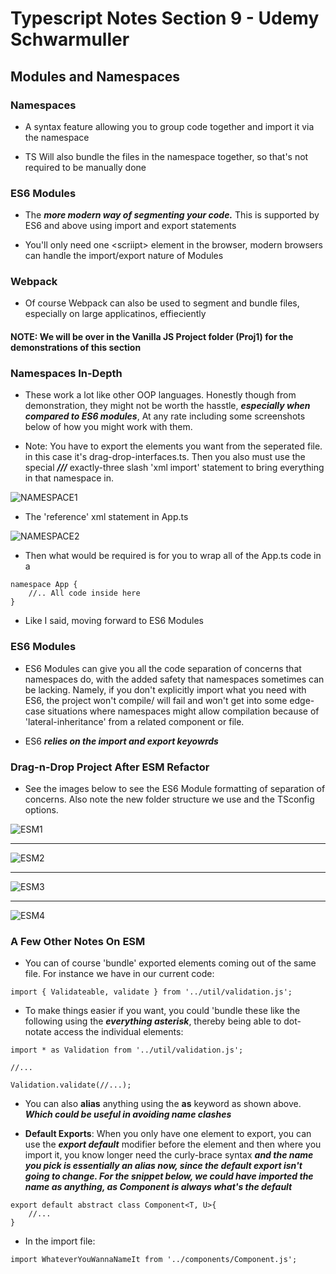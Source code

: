 # Typescript Notes Section 9 - Udemy Schwarmuller

## Modules and Namespaces

### Namespaces

- A syntax feature allowing you to group code together and import it via the namespace

- TS Will also bundle the files in the namespace together, so that's not required to be manually done

### ES6 Modules

- The **_more modern way of segmenting your code._** This is supported by ES6 and above using import and export statements

- You'll only need one \<scriipt> element in the browser, modern browsers can handle the import/export nature of Modules

### Webpack

- Of course Webpack can also be used to segment and bundle files, especially on large applicatinos, effieciently

#### NOTE: We will be over in the Vanilla JS Project folder (Proj1) for the demonstrations of this section

### Namespaces In-Depth

- These work a lot like other OOP languages. Honestly though from demonstration, they might not be worth the hasstle, **_especially when compared to ES6 modules_**, At any rate including some screenshots below of how you might work with them.

- Note: You have to export the elements you want from the seperated file. in this case it's drag-drop-interfaces.ts. Then you also must use the special **_///_** exactly-three slash 'xml import' statement to bring everything in that namespace in.

![NAMESPACE1](./namespaces1.png)

- The 'reference' xml statement in App.ts

![NAMESPACE2](./namespaces2.png)

- Then what would be required is for you to wrap all of the App.ts code in a

```
namespace App {
    //.. All code inside here
}
```

- Like I said, moving forward to ES6 Modules

### ES6 Modules

- ES6 Modules can give you all the code separation of concerns that namespaces do, with the added safety that namespaces sometimes can be lacking. Namely, if you don't explicitly import what you need with ES6, the project won't compile/ will fail and won't get into some edge-case situations where namespaces might allow compilation because of 'lateral-inheritance' from a related component or file.

- ES6 **_relies on the import and export keyowrds_**

### Drag-n-Drop Project After ESM Refactor

- See the images below to see the ES6 Module formatting of separation of concerns. Also note the new folder structure we use and the TSconfig options.

![ESM1](./esm1.png)

---

![ESM2](./esm2.png)

---

![ESM3](./esm3.png)

---

![ESM4](./esm4.png)

### A Few Other Notes On ESM

- You can of course 'bundle' exported elements coming out of the same file. For instance we have in our current code:

```
import { Validateable, validate } from '../util/validation.js';
```

- To make things easier if you want, you could 'bundle these like the following using the **_everything asterisk_**, thereby being able to dot-notate access the individual elements:

```
import * as Validation from '../util/validation.js';

//...

Validation.validate(//...);
```

- You can also **alias** anything using the **as** keyword as shown above. **_Which could be useful in avoiding name clashes_**

- **Default Exports**: When you only have one element to export, you can use the **_export default_** modifier before the element and then where you import it, you know longer need the curly-brace syntax **_and the name you pick is essentially an alias now, since the default export isn't going to change. For the snippet below, we could have imported the name as anything, as Component is always what's the default_**

```
export default abstract class Component<T, U>{
    //...
}
```

- In the import file:

```
import WhateverYouWannaNameIt from '../components/Component.js';
```
